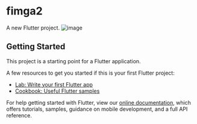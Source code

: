 # fimga2

A new Flutter project.
![image](https://user-images.githubusercontent.com/63843401/150835986-f03c6715-5cde-43b8-ae64-b00d2ec947ac.png)


## Getting Started

This project is a starting point for a Flutter application.

A few resources to get you started if this is your first Flutter project:

- [Lab: Write your first Flutter app](https://flutter.dev/docs/get-started/codelab)
- [Cookbook: Useful Flutter samples](https://flutter.dev/docs/cookbook)

For help getting started with Flutter, view our
[online documentation](https://flutter.dev/docs), which offers tutorials,
samples, guidance on mobile development, and a full API reference.
